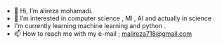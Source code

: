 - 👋 Hi, I’m alireza mohamadi.
- 👀 I’m interested in computer science , Ml , AI and actually in science .
-  I'm currently learning machine learning and  python .
- 📫 How to reach me with my e-mail ; malireza718@gmail.com


<!---
alirezamohamadiam/alirezamohamadiam is a ✨ special ✨ repository because its `README.md` (this file) appears on your GitHub profile.
You can click the Preview link to take a look at your changes.
--->

